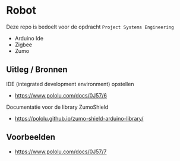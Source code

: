 # Robot

Deze repo is bedoelt voor de opdracht `Project Systems Engineering`

- Arduino Ide
- Zigbee
- Zumo

## Uitleg / Bronnen

IDE (integrated development environment) opstellen 
- https://www.pololu.com/docs/0J57/6

Documentatie voor de library ZumoShield
- https://pololu.github.io/zumo-shield-arduino-library/


## Voorbeelden

- https://www.pololu.com/docs/0J57/7
